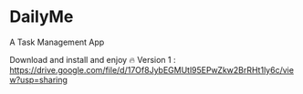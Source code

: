 # DailyMe
A Task Management App

Download and install and enjoy 🔥
Version 1 : https://drive.google.com/file/d/17Of8JybEGMUtl95EPwZkw2BrRHt1ly6c/view?usp=sharing
